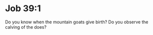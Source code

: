 # Job 39:1

Do you know when the mountain goats give birth? Do you observe the calving of the does?

